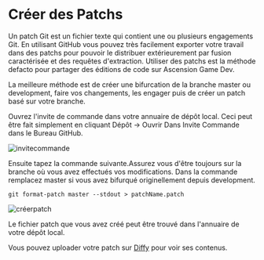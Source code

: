 # Créer des Patchs

Un patch Git est un fichier texte qui contient une ou plusieurs engagements Git. En utilisant GitHub vous pouvez très facilement exporter votre travail dans des patchs pour pouvoir le distribuer extérieurement par fusion caractérisée et des requêtes d'extraction. Utiliser des patchs est la méthode defacto pour partager des éditions de code sur Ascension Game Dev.

La meilleure méthode est de créer une bifurcation de la branche master ou development, faire vos changements, les engager puis de créer un patch basé sur votre branche.

Ouvrez l'invite de commande dans votre annuaire de dépôt local. Ceci peut être fait simplement en  cliquant Dépôt -> Ouvrir Dans Invite Commande dans le Bureau GitHub.

![invitecommande](https://www.ascensiongamedev.com/resources/filehost/62ed0b264c03f8d3b61c17195771c044.png)

Ensuite tapez la commande suivante.Assurez vous d'être toujours sur la branche où vous avez effectués vos modifications. Dans la commande remplacez master si vous avez bifurqué originellement depuis development.

```
git format-patch master --stdout > patchName.patch
```

![créerpatch](https://www.ascensiongamedev.com/resources/filehost/ad6434b2e74bb658b8565b6dd227d961.png)

Le fichier patch que vous avez créé peut être trouvé dans l'annuaire de votre dépôt local.

Vous pouvez uploader votre patch sur [Diffy](https://diffy.org) pour voir ses contenus.

